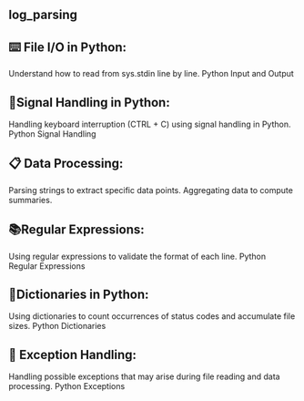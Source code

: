 ## log_parsing

## ⌨️ File I/O in Python:

Understand how to read from sys.stdin line by line.
Python Input and Output
## 📶Signal Handling in Python:

Handling keyboard interruption (CTRL + C) using signal handling in Python.
Python Signal Handling
## 📋 Data Processing:

Parsing strings to extract specific data points.
Aggregating data to compute summaries.
## 📚Regular Expressions:

Using regular expressions to validate the format of each line.
Python Regular Expressions
## 📖Dictionaries in Python:

Using dictionaries to count occurrences of status codes and accumulate file sizes.
Python Dictionaries
## 🤔 Exception Handling:

Handling possible exceptions that may arise during file reading and data processing.
Python Exceptions
